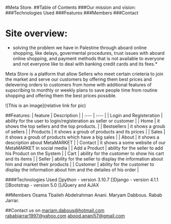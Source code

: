 #Meta Store.
##Table of Contents
###Our mission and vision:
###Technologies Used
###Features
###Members
###Contact

# Site overview:

- solving the problem we have in Palestine through aboard online shopping, like delays, govermental procedures, trust issues with aboard online shopping, and payment methods that is not available to everyone and not everyone like to deal with banking credit cards and its fees.\*

Meta Store is a platform that allow Sellers who meet certain crieteria to join the market and serve our customers by offering them
best prices and delevering orders to customers from home with additional features of supscribing to monthly or weekly plans to save people
time from routine shopping and offering them the best prices possible.


![This is an image](relative link for pic)

##Features:
| feature | Description |
| :--- | :--- |
| Login and Registeration | ability for the user to login/registeration as seller or customer |
| Home | it shows the top sellers and the top products. |
| Bestsellers | it shows a groub of sellers |
| Products | it shows a groub of products and its prices |
| Sales | it shows a groub of products which have a big sales |
| About | it shows a description about MetaMARKET |
| Contact | it shows a some website of our MetaMARKET in social media |
| Add a Product | ability for the seller to add his Product on the System |
| Cart | ability for the customer to show his cart and its items |
| Seller | ability for the seller to display the information about him and market their products |
| Customer | ability for the customer to display the information about him and the detailes of his order |

####Technologies Used
[]python - version 3.10.7
[]Django - version 4.1.1
[]Bootstrap - version 5.0
[]JQuery and AJAX


##Members
Osama Tbaileh
Abdelrahman Anani.
Maryam Dabbous.
Rabab Jarrar.

##Contact us on
mariam.dabous@hotmail.com
rababjarrar1997@yahoo.com
abood.anani57@gmail.com
